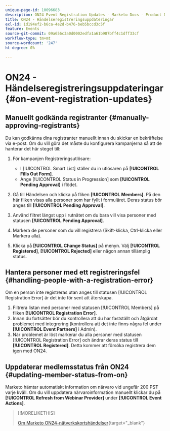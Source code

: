 ```yaml
---
unique-page-id: 10096683
description: ON24 Event Registration Updates - Marketo Docs - Product Documentation
title: ON24 - Händelseregistreringsuppdateringar
exl-id: 1d194ef2-b6ca-4e2d-b476-beb5bccd3c5f
feature: Events
source-git-commit: 09a656c3a0d0002edfa1a61b987bff4c1dff33cf
workflow-type: tm+mt
source-wordcount: '247'
ht-degree: 0%

---
```


# ON24 - Händelseregistreringsuppdateringar {#on-event-registration-updates}

## Manuellt godkända registranter {#manually-approving-registrants}

Du kan godkänna dina registranter manuellt innan du skickar en bekräftelse via e-post. Om du vill göra det måste du konfigurera kampanjerna så att de hanterar det här steget till:

1. För kampanjen Registreringsutlösare:

   * I [!UICONTROL Smart List] ställer du in utlösaren på **[!UICONTROL Fills Out Form]**.
   * Ange [!UICONTROL Status in Progression] som **[!UICONTROL Pending Approval]** i flödet.

1. Gå till Händelsen och klicka på fliken **[!UICONTROL Members]**. På den här fliken visas alla personer som har fyllt i formuläret. Deras status bör anges till **[!UICONTROL Pending Approval]**.
1. Använd filtret längst upp i rutnätet om du bara vill visa personer med statusen **[!UICONTROL Pending Approval]**.
1. Markera de personer som du vill registrera (Skift-klicka, Ctrl-klicka eller Markera alla).
1. Klicka på **[!UICONTROL Change Status]** på menyn. Välj **[!UICONTROL Registered]**, **[!UICONTROL Rejected]** eller någon annan tillämplig status.

## Hantera personer med ett registreringsfel {#handling-people-with-a-registration-error}

Om en person inte registreras utan anges till statusen [!UICONTROL Registration Error] är det inte för sent att återskapa.

1. Filtrera listan med personer med statusen [!UICONTROL Members] på fliken **[!UICONTROL Registration Error]**.
1. Innan du fortsätter bör du kontrollera att du har fastställt och åtgärdat problemet med integrering (kontrollera att det inte finns några fel under **[!UICONTROL Event Partners]** i Admin).
1. När problemet är löst markerar du alla personer med statusen [!UICONTROL Registration Error] och ändrar deras status till **[!UICONTROL Registered]**. Detta kommer att försöka registrera dem igen med ON24.

## Uppdaterar medlemsstatus från ON24 {#updating-member-status-from-on}

Marketo hämtar automatiskt information om närvaro vid ungefär 200 PST varje kväll. Om du vill uppdatera närvaroinformation manuellt klickar du på **[!UICONTROL Refresh from Webinar Provider]** under **[!UICONTROL Event Actions]**.

>[!MORELIKETHIS]
>
>[Om Marketo ON24-nätverkskortshändelser](/help/marketo/product-docs/demand-generation/events/create-an-event/create-an-event-with-the-marketo-on24-adapter/understanding-marketo-on24-adapter-events.md){target="_blank"}
